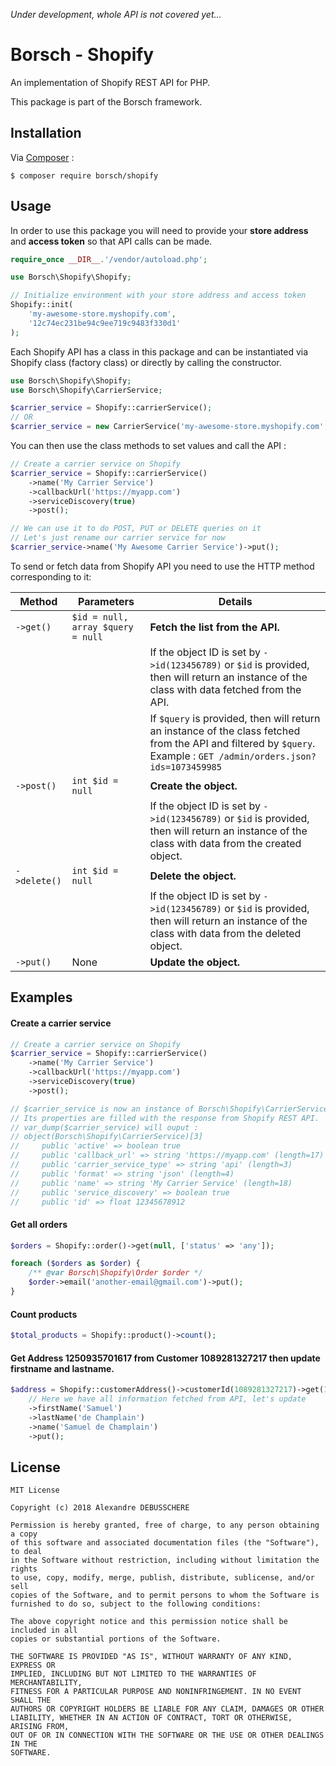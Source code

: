 *Under development, whole API is not covered yet...*

# Borsch - Shopify

An implementation of Shopify REST API for PHP.

This package is part of the Borsch framework.

## Installation

Via [Composer](https://getcomposer.org/) :
```
$ composer require borsch/shopify 
```

## Usage

In order to use this package you will need to provide your **store address** and **access token** so that API calls can be made.  

```php
require_once __DIR__.'/vendor/autoload.php';

use Borsch\Shopify\Shopify;

// Initialize environment with your store address and access token
Shopify::init(
    'my-awesome-store.myshopify.com',
    '12c74ec231be94c9ee719c9483f330d1'
);
```

Each Shopify API has a class in this package and can be instantiated via Shopify class (factory class) or directly by calling the constructor.
```php
use Borsch\Shopify\Shopify;
use Borsch\Shopify\CarrierService;

$carrier_service = Shopify::carrierService();
// OR
$carrier_service = new CarrierService('my-awesome-store.myshopify.com', '12c74ec231be94c9ee719c9483f330d1');
```

You can then use the class methods to set values and call the API :
```php
// Create a carrier service on Shopify
$carrier_service = Shopify::carrierService()
    ->name('My Carrier Service')
    ->callbackUrl('https://myapp.com')
    ->serviceDiscovery(true)
    ->post();

// We can use it to do POST, PUT or DELETE queries on it
// Let's just rename our carrier service for now
$carrier_service->name('My Awesome Carrier Service')->put();
```

To send or fetch data from Shopify API you need to use the HTTP method corresponding to it:

| Method | Parameters | Details |
|----------|-------------|------|
| `->get()` |  `$id = null, array $query = null` | **Fetch the list from the API.** |
| | |  If the object ID is set by `->id(123456789)` or `$id` is provided, then will return an instance of the class with data fetched from the API. |
| | |  If `$query` is provided, then will return an instance of the class fetched from the API and filtered by `$query`. Example : `GET /admin/orders.json?ids=1073459985` |
| `->post()` |  `int $id = null` | **Create the object.** |
| | |  If the object ID is set by `->id(123456789)` or `$id` is provided, then will return an instance of the class with data from the created object. |
| `->delete()` |  `int $id = null` | **Delete the object.** |
| | |  If the object ID is set by `->id(123456789)` or `$id` is provided, then will return an instance of the class with data from the deleted object. |
| `->put()` |  None | **Update the object.** |

## Examples

#### Create a carrier service

```php
// Create a carrier service on Shopify
$carrier_service = Shopify::carrierService()
    ->name('My Carrier Service')
    ->callbackUrl('https://myapp.com')
    ->serviceDiscovery(true)
    ->post();

// $carrier_service is now an instance of Borsch\Shopify\CarrierService that you just created
// Its properties are filled with the response from Shopify REST API.
// var_dump($carrier_service) will ouput :
// object(Borsch\Shopify\CarrierService)[3]
//     public 'active' => boolean true
//     public 'callback_url' => string 'https://myapp.com' (length=17)
//     public 'carrier_service_type' => string 'api' (length=3)
//     public 'format' => string 'json' (length=4)
//     public 'name' => string 'My Carrier Service' (length=18)
//     public 'service_discovery' => boolean true
//     public 'id' => float 12345678912
```

#### Get all orders

```php
$orders = Shopify::order()->get(null, ['status' => 'any']);

foreach ($orders as $order) {
    /** @var Borsch\Shopify\Order $order */
    $order->email('another-email@gmail.com')->put();
}
```

#### Count products

```php
$total_products = Shopify::product()->count();
```

#### Get Address 1250935701617 from Customer 1089281327217 then update firstname and lastname. 

```php
$address = Shopify::customerAddress()->customerId(1089281327217)->get(1250935701617)
    // Here we have all information fetched from API, let's update
    ->firstName('Samuel')
    ->lastName('de Champlain')
    ->name('Samuel de Champlain')
    ->put();
```

## License

```
MIT License

Copyright (c) 2018 Alexandre DEBUSSCHERE

Permission is hereby granted, free of charge, to any person obtaining a copy
of this software and associated documentation files (the "Software"), to deal
in the Software without restriction, including without limitation the rights
to use, copy, modify, merge, publish, distribute, sublicense, and/or sell
copies of the Software, and to permit persons to whom the Software is
furnished to do so, subject to the following conditions:

The above copyright notice and this permission notice shall be included in all
copies or substantial portions of the Software.

THE SOFTWARE IS PROVIDED "AS IS", WITHOUT WARRANTY OF ANY KIND, EXPRESS OR
IMPLIED, INCLUDING BUT NOT LIMITED TO THE WARRANTIES OF MERCHANTABILITY,
FITNESS FOR A PARTICULAR PURPOSE AND NONINFRINGEMENT. IN NO EVENT SHALL THE
AUTHORS OR COPYRIGHT HOLDERS BE LIABLE FOR ANY CLAIM, DAMAGES OR OTHER
LIABILITY, WHETHER IN AN ACTION OF CONTRACT, TORT OR OTHERWISE, ARISING FROM,
OUT OF OR IN CONNECTION WITH THE SOFTWARE OR THE USE OR OTHER DEALINGS IN THE
SOFTWARE.
```
